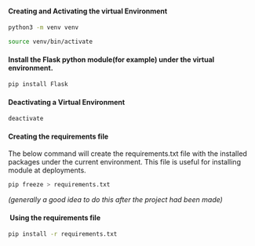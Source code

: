 #### Creating and Activating the virtual Environment 

  
```bash
python3 -m venv venv 
```

```bash
source venv/bin/activate 
```


#### Install the Flask python module(for example) under the virtual environment.

  
```bash
pip install Flask
```

  
  

#### Deactivating a Virtual Environment

  


```bash 
deactivate 
```
  
  

#### Creating the requirements file

The below command will create the requirements.txt file with the installed packages under the current environment. This file is useful for installing module at deployments.

  
```bash
pip freeze > requirements.txt  
```
*(generally a good idea to do this after the project had been made)*

  
  
  
  

####  Using the requirements file

  
```bash
pip install -r requirements.txt
```

